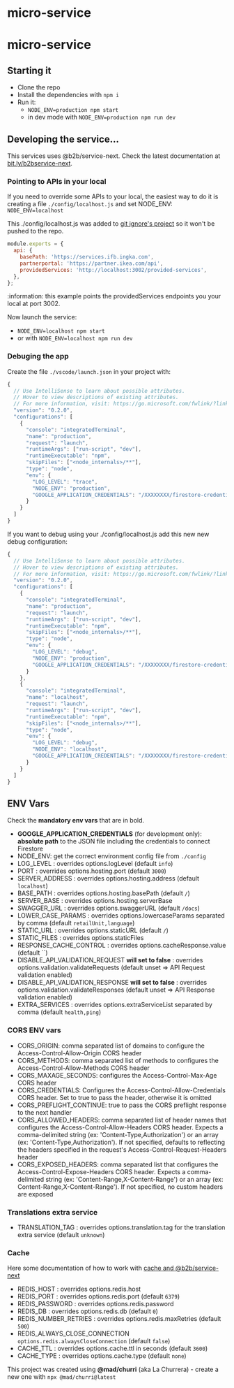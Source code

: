 # micro-service

# micro-service

## Starting it

- Clone the repo
- Install the dependencies with `npm i`
- Run it:
  - `NODE_ENV=production npm start`
  - in dev mode with `NODE_ENV=production npm run dev`

## Developing the service...

This services uses @b2b/service-next. Check the latest documentation at [bit.ly/b2bservice-next](https://bit.ly/b2bservice-next).

### Pointing to APIs in your local

If you need to override some APIs to your local, the easiest way to do it is creating a file `./config/localhost.js` and set NODE_ENV: `NODE_ENV=localhost`

This ./config/localhost.js was added to [git ignore's project](.gitignore) so it won't be pushed to the repo.

```javascript
module.exports = {
  api: {
    basePath: 'https://services.ifb.ingka.com',
    partnerportal: 'https://partner.ikea.com/api',
    providedServices: 'http://localhost:3002/provided-services',
  },
};
```

:information: this example points the providedServices endpoints you your local at port 3002.

Now launch the service:

- `NODE_ENV=localhost npm start`
- or with `NODE_ENV=localhost npm run dev`

### Debuging the app

Create the file `./vscode/launch.json` in your project with:

```javascript
{
  // Use IntelliSense to learn about possible attributes.
  // Hover to view descriptions of existing attributes.
  // For more information, visit: https://go.microsoft.com/fwlink/?linkid=830387
  "version": "0.2.0",
  "configurations": [
    {
      "console": "integratedTerminal",
      "name": "production",
      "request": "launch",
      "runtimeArgs": ["run-script", "dev"],
      "runtimeExecutable": "npm",
      "skipFiles": ["<node_internals>/**"],
      "type": "node",
      "env": {
        "LOG_LEVEL": "trace",
        "NODE_ENV": "production",
        "GOOGLE_APPLICATION_CREDENTIALS": "/XXXXXXXX/firestore-credentials.json"
      }
    }
  ]
}
```

If you want to debug using your ./config/localhost.js add this new new debug configuration:

```javascript
{
  // Use IntelliSense to learn about possible attributes.
  // Hover to view descriptions of existing attributes.
  // For more information, visit: https://go.microsoft.com/fwlink/?linkid=830387
  "version": "0.2.0",
  "configurations": [
    {
      "console": "integratedTerminal",
      "name": "production",
      "request": "launch",
      "runtimeArgs": ["run-script", "dev"],
      "runtimeExecutable": "npm",
      "skipFiles": ["<node_internals>/**"],
      "type": "node",
      "env": {
        "LOG_LEVEL": "debug",
        "NODE_ENV": "production",
        "GOOGLE_APPLICATION_CREDENTIALS": "/XXXXXXXX/firestore-credentials.json"
      }
    },
    {
      "console": "integratedTerminal",
      "name": "localhost",
      "request": "launch",
      "runtimeArgs": ["run-script", "dev"],
      "runtimeExecutable": "npm",
      "skipFiles": ["<node_internals>/**"],
      "type": "node",
      "env": {
        "LOG_LEVEL": "debug",
        "NODE_ENV": "localhost",
        "GOOGLE_APPLICATION_CREDENTIALS": "/XXXXXXXX/firestore-credentials.json"
      }
    }
  ]
}
```

## ENV Vars

Check the **mandatory env vars** that are in bold.

- **GOOGLE_APPLICATION_CREDENTIALS** (for development only): **absolute path** to the JSON file including the credentials to connect Firestore
- NODE_ENV: get the correct environment config file from `./config`
- LOG_LEVEL : overrides options.logLevel (default `info`)
- PORT : overrides options.hosting.port (default `3000`)
- SERVER_ADDRESS : overrides options.hosting.address (default `localhost`)
- BASE_PATH : overrides options.hosting.basePath (default `/`)
- SERVER_BASE : overrides options.hosting.serverBase
- SWAGGER_URL : overrides options.swaggerURL (default `/docs`)
- LOWER_CASE_PARAMS : overrides options.lowercaseParams separated by comma (default `retailUnit,language`)
- STATIC_URL : overrides options.staticURL (default `/`)
- STATIC_FILES : overrides options.staticFiles
- RESPONSE_CACHE_CONTROL : overrides options.cacheResponse.value (default ``)
- DISABLE_API_VALIDATION_REQUEST **will set to false** : overrides options.validation.validateRequests (default unset => API Request validation enabled)
- DISABLE_API_VALIDATION_RESPONSE **will set to false** : overrides options.validation.validateResponses (default unset => API Response validation enabled)
- EXTRA_SERVICES : overrides options.extraServiceList separated by comma (default `health,ping`)

### CORS ENV vars

- CORS_ORIGIN: comma separated list of domains to configure the Access-Control-Allow-Origin CORS header
- CORS_METHODS: comma separated list of methods to configures the Access-Control-Allow-Methods CORS header
- CORS_MAXAGE_SECONDS: configures the Access-Control-Max-Age CORS header
- CORS_CREDENTIALS: Configures the Access-Control-Allow-Credentials CORS header. Set to true to pass the header, otherwise it is omitted
- CORS_PREFLIGHT_CONTINUE: true to pass the CORS preflight response to the next handler
- CORS_ALLOWED_HEADERS: comma separated list of header names that configures the Access-Control-Allow-Headers CORS header. Expects a comma-delimited string (ex: 'Content-Type,Authorization') or an array (ex: 'Content-Type,Authorization'). If not specified, defaults to reflecting the headers specified in the request's Access-Control-Request-Headers header
- CORS_EXPOSED_HEADERS: comma separated list that configures the Access-Control-Expose-Headers CORS header. Expects a comma-delimited string (ex: 'Content-Range,X-Content-Range') or an array (ex: Content-Range,X-Content-Range'). If not specified, no custom headers are exposed

### Translations extra service

- TRANSLATION_TAG : overrides options.translation.tag for the translation extra service (default `unknown`)

### Cache

Here some documentation of how to work with [cache and @b2b/service-next](https://bit.ly/b2b-service-next-cache)

- REDIS_HOST : overrides options.redis.host
- REDIS_PORT : overrides options.redis.port (default `6379`)
- REDIS_PASSWORD : overrides options.redis.password
- REDIS_DB : overrides options.redis.db (default `0`)
- REDIS_NUMBER_RETRIES : overrides options.redis.maxRetries (default `500`)
- REDIS_ALWAYS_CLOSE_CONNECTION `options.redis.alwaysCloseConnection` (default `false`)
- CACHE_TTL : overrides options.cache.ttl in seconds (default `3600`)
- CACHE_TYPE : overrides options.cache.type (default `none`)

This project was created using **@mad/churri** (aka La Churrera) - create a new one with `npx @mad/churri@latest`
